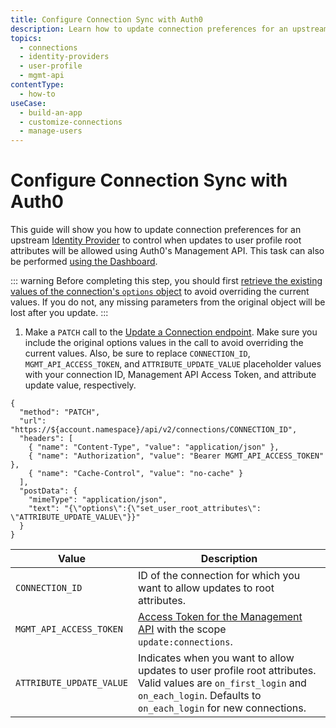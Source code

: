 ```yaml
---
title: Configure Connection Sync with Auth0
description: Learn how to update connection preferences for an upstream identity provider to control when updates to user profile root attributes will be allowed using the Auth0 Management API.
topics:
  - connections
  - identity-providers
  - user-profile
  - mgmt-api
contentType: 
  - how-to
useCase:
  - build-an-app
  - customize-connections
  - manage-users
---
```

# Configure Connection Sync with Auth0

This guide will show you how to update connection preferences for an upstream [Identity Provider](/connections) to control when updates to user profile root attributes will be allowed using Auth0's Management API. This task can also be performed [using the Dashboard](/dashboard/guides/connections/configure-connection-sync).

::: warning
Before completing this step, you should first [retrieve the existing values of the connection's `options` object](/api/management/guides/retrieve-connection-options) to avoid overriding the current values. If you do not, any missing parameters from the original object will be lost after you update.
:::

1. Make a `PATCH` call to the [Update a Connection endpoint](/api/management/v2#!/Connections/patch_connections_by_id). Make sure you include the original options values in the call to avoid overriding the current values. Also, be sure to replace `CONNECTION_ID`, `MGMT_API_ACCESS_TOKEN`, and `ATTRIBUTE_UPDATE_VALUE` placeholder values with your connection ID, Management API Access Token, and attribute update value, respectively.

```har
{
  "method": "PATCH",
  "url": "https://${account.namespace}/api/v2/connections/CONNECTION_ID",
  "headers": [
    { "name": "Content-Type", "value": "application/json" },
    { "name": "Authorization", "value": "Bearer MGMT_API_ACCESS_TOKEN" },
    { "name": "Cache-Control", "value": "no-cache" }
  ],
  "postData": {
    "mimeType": "application/json",
    "text": "{\"options\":{\"set_user_root_attributes\": \"ATTRIBUTE_UPDATE_VALUE\"}}"
  }
}
```

| Value | Description |
| - | - |
| `CONNECTION_ID` | ID of the connection for which you want to allow updates to root attributes. |
| `MGMT_API_ACCESS_TOKEN` | [Access Token for the Management API](/api/management/v2/tokens) with the scope `update:connections`. |
| `ATTRIBUTE_UPDATE_VALUE` | Indicates when you want to allow updates to user profile root attributes. Valid values are `on_first_login` and `on_each_login`. Defaults to `on_each_login` for new connections. |